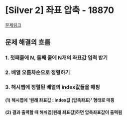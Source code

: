# [Silver 2] 좌표 압축 - 18870

[문제링크](https://www.acmicpc.net/problem/18870)
## 문제 해결의 흐름
### 1. 첫째줄에 N, 둘째 줄에 N개의 좌표값 입력 받기 
### 2. 배열 오름차순으로 정렬하기 
### 3. 해시맵에 정렬된 배열의 index값들을 매핑 
#### (1) 해시맵에 '원래 좌표값 : index값 (압축좌표)' 형태로 매핑
#### (2) 결과 출력할 때 해쉬맵[원래 좌표값]하면 압축좌표값이 출력됨  



